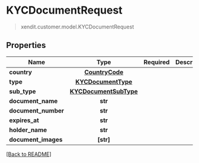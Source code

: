 # KYCDocumentRequest
> xendit.customer.model.KYCDocumentRequest


## Properties
| Name | Type | Required | Description | Examples |
|------------|:-------------:|:-------------:|-------------|:-------------:|
| **country** | [**CountryCode**](CountryCode.md) | |   |  |
| **type** | [**KYCDocumentType**](KYCDocumentType.md) | |   |  |
| **sub_type** | [**KYCDocumentSubType**](KYCDocumentSubType.md) | |   |  |
| **document_name** | **str** | |   |  |
| **document_number** | **str** | |   |  |
| **expires_at** | **str** | |   |  |
| **holder_name** | **str** | |   |  |
| **document_images** | **[str]** | |   |  |


[[Back to README]](../../README.md)


